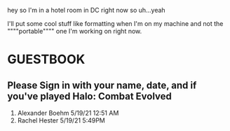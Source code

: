 
hey so I'm in a hotel room in DC right now so uh...yeah

I'll put some cool stuff like formatting when I'm on my machine and not the """"portable"""" one I'm working on right now. 


# GUESTBOOK
## Please Sign in with your name, date, and if you've played Halo: Combat Evolved
1. Alexander Boehm 5/19/21 12:51 AM
2. Rachel Hester 5/19/21 5:49PM

